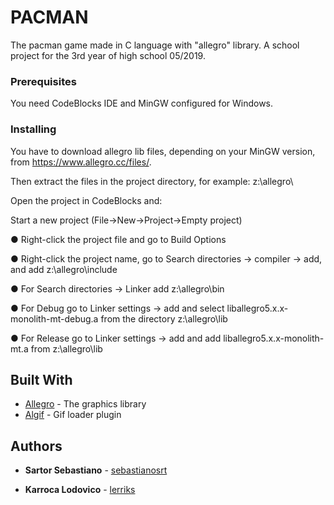 # PACMAN

The pacman game made in C language with "allegro" library.
A school project for the 3rd year of high school 05/2019.

### Prerequisites

You need CodeBlocks IDE and MinGW configured for Windows.

### Installing

You have to download allegro lib files, depending on your MinGW version, from https://www.allegro.cc/files/.


Then extract the files in the project directory, for example: z:\allegro\

Open the project in CodeBlocks and:

Start a new project (File→New→Project→Empty project)

● Right-click the project file and go to Build Options

● Right-click the project name, go to Search directories → compiler → add, and add z:\allegro\include

● For Search directories → Linker add z:\allegro\bin

● For Debug go to Linker settings → add and select liballegro5.x.x-monolith-mt-debug.a from the directory z:\allegro\lib

● For Release go to Linker settings → add and add liballegro5.x.x-monolith-mt.a from z:\allegro\lib

## Built With

* [Allegro](https://www.allegro.cc/) - The graphics library
* [Algif](http://algif.sourceforge.net/) - Gif loader plugin

## Authors

* **Sartor Sebastiano** - [sebastianosrt](https://github.com/sebastianosrt)

* **Karroca Lodovico** - [lerriks](https://github.com/Lerriks)
